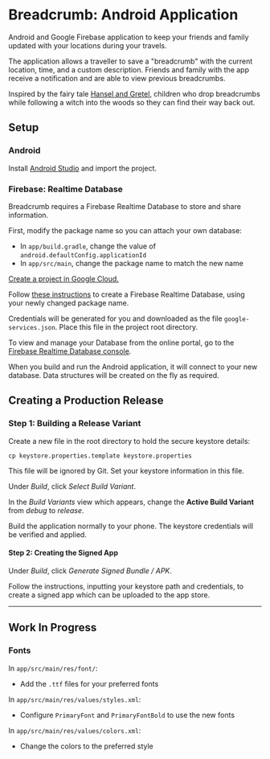 # Breadcrumb: Android Application

Android and Google Firebase application to keep your friends and family updated with your locations during your travels.

The application allows a traveller to save a "breadcrumb" with the current location, time, and a custom description. Friends and family with the app receive a notification and are able to view previous breadcrumbs.

Inspired by the fairy tale [Hansel and Gretel](https://en.wikipedia.org/wiki/Hansel_and_Gretel), children who drop breadcrumbs while following a witch into the woods so they can find their way back out.

## Setup

### Android

Install [Android Studio](https://developer.android.com/studio/) and import the project.

### Firebase: Realtime Database

Breadcrumb requires a Firebase Realtime Database to store and share information.

First, modify the package name so you can attach your own database:
* In `app/build.gradle`, change the value of `android.defaultConfig.applicationId`
* In `app/src/main`, change the package name to match the new name

[Create a project in Google Cloud.](https://cloud.google.com/resource-manager/docs/creating-managing-projects)

Follow [these instructions](https://firebase.google.com/docs/database/android/start?authuser=0) to create a Firebase Realtime Database, using your newly changed package name.

Credentials will be generated for you and downloaded as the file `google-services.json`. Place this file in the project root directory.

To view and manage your Database from the online portal, go to the [Firebase Realtime Database console](https://console.firebase.google.com/).


When you build and run the Android application, it will connect to your new database. Data structures will be created on the fly as required.

## Creating a Production Release

### Step 1: Building a Release Variant

Create a new file in the root directory to hold the secure keystore details:
```shell
cp keystore.properties.template keystore.properties
```

This file will be ignored by Git. Set your keystore information in this file.

Under _Build_, click _Select Build Variant_.

In the _Build Variants_ view which appears, change the **Active Build Variant** from _debug_ to _release_.

Build the application normally to your phone. The keystore credentials will be verified and applied.

#### Step 2: Creating the Signed App

Under _Build_, click _Generate Signed Bundle / APK_.

Follow the instructions, inputting your keystore path and credentials, to create a signed app which can be uploaded to the app store.

___

## Work In Progress

### Fonts

In `app/src/main/res/font/`:
* Add the `.ttf` files for your preferred fonts

In `app/src/main/res/values/styles.xml`:
* Configure `PrimaryFont` and `PrimaryFontBold` to use the new fonts

In `app/src/main/res/values/colors.xml`:
* Change the colors to the preferred style

